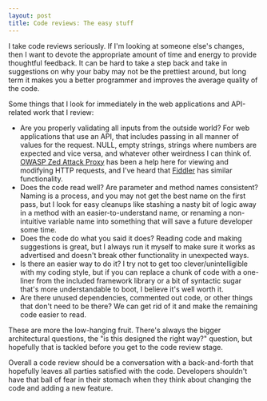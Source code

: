 ```yaml
---
layout: post
title: Code reviews: The easy stuff
---
```


I take code reviews seriously. If I'm looking at someone else's changes, then I want to devote the appropriate amount of time and energy to provide thoughtful feedback. It can be hard to take a step back and take in suggestions on why your baby may not be the prettiest around, but long term it makes you a better programmer and improves the average quality of the code.

Some things that I look for immediately in the web applications and API-related work that I review:

* Are you properly validating all inputs from the outside world? For web applications that use an API, that includes passing in all manner of values for the request. NULL, empty strings, strings where numbers are expected and vice versa, and whatever other weirdness I can think of. [OWASP Zed Attack Proxy](https://www.owasp.org/index.php/OWASP_Zed_Attack_Proxy_Project) has been a help here for viewing and modifying HTTP requests, and I've heard that [Fiddler](http://www.telerik.com/fiddler) has similar functionality.
* Does the code read well? Are parameter and method names consistent? Naming is a process, and you may not get the best name on the first pass, but I look for easy cleanups like stashing a nasty bit of logic away in a method with an easier-to-understand name, or renaming a non-intuitive variable name into something that will save a future developer some time.
* Does the code do what you said it does? Reading code and making suggestions is great, but I always run it myself to make sure it works as advertised and doesn't break other functionality in unexpected ways.
* Is there an easier way to do it? I try not to get too clever/unintelligible with my coding style, but if you can replace a chunk of code with a one-liner from the included framework library or a bit of syntactic sugar that's more understandable to boot, I believe it's well worth it.
* Are there unused dependencies, commented out code, or other things that don't need to be there? We can get rid of it and make the remaining code easier to read.

These are more the low-hanging fruit. There's always the bigger architectural questions, the "is this designed the right way?" question, but hopefully that is tackled before you get to the code review stage.

Overall a code review should be a conversation with a back-and-forth that hopefully leaves all parties satisfied with the code. Developers shouldn't have that ball of fear in their stomach when they think about changing the code and adding a new feature.